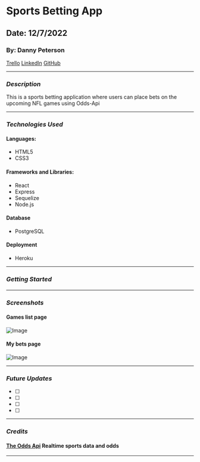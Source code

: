 # Sports Betting App

## Date: 12/7/2022

### By: Danny Peterson

[Trello](https://trello.com/invite/b/Vyk1Bunf/ATTIb86aa6850a62283a08b0d4a4ccc3ca666EB350FF/sports-betting-app) [LinkedIn](https://www.linkedin.com/in/danny-peterson-/) [GitHub](https://github.com/dannypeterson/)

---

### **_Description_**

This is a sports betting application where users can place bets on the upcoming NFL games using Odds-Api

---

### **_Technologies Used_**

#### Languages:

- HTML5
- CSS3

#### Frameworks and Libraries:

- React
- Express
- Sequelize
- Node.js

#### Database

- PostgreSQL

#### Deployment

- Heroku

---

### **_Getting Started_**

####

---

### **_Screenshots_**

#### Games list page

![Image](https://i.imgur.com/yInKo9l.jpg)

#### My bets page

![Image]()

---

### **_Future Updates_**

- [ ]
- [ ]
- [ ]
- [ ]

---

### **_Credits_**

#### [The Odds Api](https://the-odds-api.com/) Realtime sports data and odds

---
